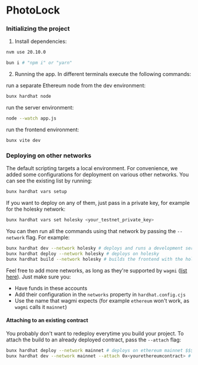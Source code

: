 # PhotoLock
### Initializing the project
1. Install dependencies:
```bash
nvm use 20.10.0
```
```bash
bun i # "npm i" or "yarn"
```

2. Running the app. In different terminals execute the following commands:

run a separate Ethereum node from the dev environment:
```bash
bunx hardhat node
```

run the server environment:
```bash
node --watch app.js
```

run the frontend environment:
```bash
bunx vite dev
```

### Deploying on other networks

The default scripting targets a local environment. For convenience, we added some configurations for
deployment on various other networks. You can see the existing list by running:

```bash
bunx hardhat vars setup
```

If you want to deploy on any of them, just pass in a private key, for example for the holesky
network:

```bash
bunx hardhat vars set holesky <your_testnet_private_key>
```

You can then run all the commands using that network by passing the `--network` flag. For example:

```bash
bunx hardhat dev --network holesky # deploys and runs a development server on holesky
bunx hardhat deploy --network holesky # deploys on holesky
bunx hardhat build --network holesky # builds the frontend with the holesky target
```

Feel free to add more networks, as long as they're supported by `wagmi`
([list here](https://wagmi.sh/react/api/chains#available-chains)). Just make sure you:

- Have funds in these accounts
- Add their configuration in the `networks` property in `hardhat.config.cjs`
- Use the name that wagmi expects (for example `ethereum` won't work, as `wagmi` calls it `mainnet`)

#### Attaching to an existing contract

You probably don't want to redeploy everytime you build your project. To attach the build to an
already deployed contract, pass the `--attach` flag:

```bash
bunx hardhat deploy --network mainnet # deploys on ethereum mainnet $$$$$!
bunx hardhat dev --network mainnet --attach 0x<yourethereumcontract> # you're now developing using an existing verifier contract
```
